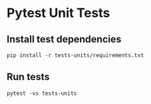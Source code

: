 # Pytest Unit Tests

## Install test dependencies

`pip install -r tests-units/requirements.txt`

## Run tests
`pytest -vs tests-units`
